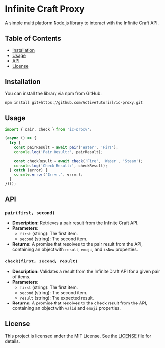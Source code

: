 # Infinite Craft Proxy

A simple multi platform Node.js library to interact with the Infinite Craft API.

## Table of Contents

- [Installation](#installation)
- [Usage](#usage)
- [API](#api)
- [License](#license)

## Installation

You can install the library via npm from GitHub:

```sh
npm install git+https://github.com/ActiveTutorial/ic-proxy.git
```

## Usage

```ts
import { pair, check } from 'ic-proxy';

(async () => {
  try {
    const pairResult = await pair('Water', 'Fire');
    console.log('Pair Result:', pairResult);

    const checkResult = await check('Fire', 'Water', 'Steam');
    console.log('Check Result:', checkResult);
  } catch (error) {
    console.error('Error:', error);
  }
})();
```

## API

### `pair(first, second)`

- **Description:** Retrieves a pair result from the Infinite Craft API.
- **Parameters:**
  - `first` (string): The first item.
  - `second` (string): The second item.
- **Returns:** A promise that resolves to the pair result from the API, containing an object with `result`, `emoji`, and `isNew` properties.

### `check(first, second, result)`

- **Description:** Validates a result from the Infinite Craft API for a given pair of items.
- **Parameters:**
  - `first` (string): The first item.
  - `second` (string): The second item.
  - `result` (string): The expected result.
- **Returns:** A promise that resolves to the check result from the API, containing an object with `valid` and `emoji` properties.

## License

This project is licensed under the MIT License. See the [LICENSE](LICENSE) file for details.
